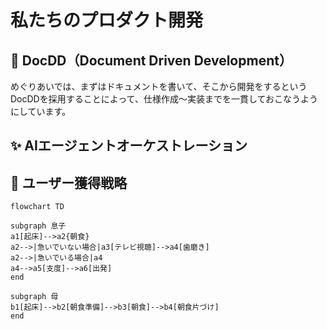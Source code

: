 # 私たちのプロダクト開発

## 📄 DocDD（Document Driven Development）
めぐりあいでは、まずはドキュメントを書いて、そこから開発をするというDocDDを採用することによって、仕様作成〜実装までを一貫しておこなうようにしています。

## ✨️ AIエージェントオーケストレーション

## 💨 ユーザー獲得戦略

```mermaid
flowchart TD

subgraph 息子
a1[起床]-->a2{朝食}
a2-->|急いでいない場合|a3[テレビ視聴]-->a4[歯磨き]
a2-->|急いでいる場合|a4
a4-->a5[支度]-->a6[出発]
end

subgraph 母
b1[起床]-->b2[朝食準備]-->b3[朝食]-->b4[朝食片づけ]
end
```

